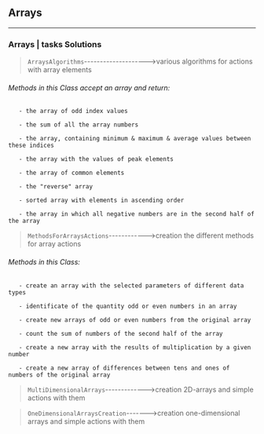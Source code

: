 ## Arrays ##
***
### Arrays | tasks Solutions ###

> `ArraysAlgorithms`-------------------->various algorithms for actions with array elements

###### Methods in this Class accept an array and return: ######

       - the array of odd index values
       
       - the sum of all the array numbers
       
       - the array, containing minimum & maximum & average values between these indices
       
       - the array with the values of peak elements
       
       - the array of common elements
       
       - the "reverse" array
       
       - sorted array with elements in ascending order
       
       - the array in which all negative numbers are in the second half of the array 

> `MethodsForArraysActions`------------>creation the different methods for array actions
    
###### Methods in this Class: ######
   
       - create an array with the selected parameters of different data types
    
       - identificate of the quantity odd or even numbers in an array
    
       - create new arrays of odd or even numbers from the original array

       - count the sum of numbers of the second half of the array
       
       - create a new array with the results of multiplication by a given number
       
       - create a new array of differences between tens and ones of numbers of the original array       

> `MultiDimensionalArrays`------------->creation 2D-arrays and simple actions with them

> `OneDimensionalArraysCreation`------->creation one-dimensional arrays and simple actions with them


